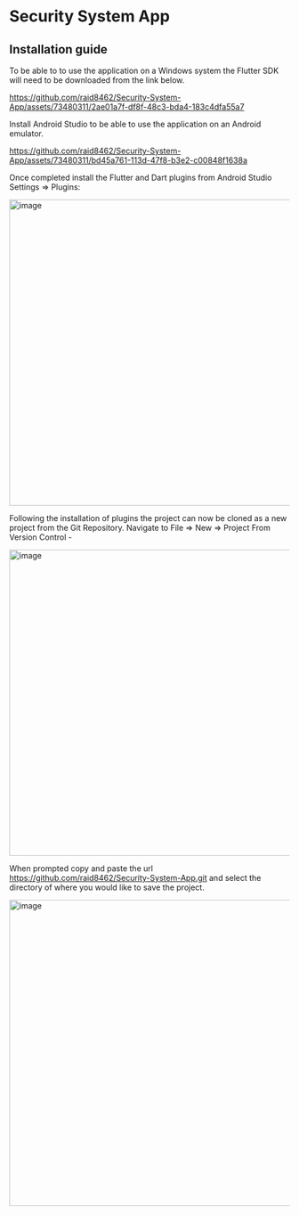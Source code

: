 # Security System App

## Installation guide

To be able to to use the application on a Windows system the Flutter SDK will need to be downloaded from the link below.

https://github.com/raid8462/Security-System-App/assets/73480311/2ae01a7f-df8f-48c3-bda4-183c4dfa55a7

Install Android Studio to be able to use the application on an Android emulator.

https://github.com/raid8462/Security-System-App/assets/73480311/bd45a761-113d-47f8-b3e2-c00848f1638a

Once completed install the Flutter and Dart plugins from Android Studio Settings => Plugins: 

<img width="550" alt="image" src="https://github.com/raid8462/Security-System-App/assets/73480311/d886b6dc-4a9d-4ee2-8b49-24d1338e4953">

Following the installation of plugins the project can now be cloned as a new project from the Git Repository. Navigate to File => New => Project From Version Control - 

<img width="550" alt="image" src="https://github.com/raid8462/Security-System-App/assets/73480311/a59dc4be-2fe3-4c49-b187-ee63d817f000">

When prompted copy and paste the url https://github.com/raid8462/Security-System-App.git and select the directory of where you would like to save the project.

<img width="550" alt="image" src="https://github.com/raid8462/Security-System-App/assets/73480311/af8ad995-1f0a-47c1-ad5e-b31f8906c1a0">

